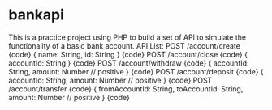 # bankapi
This is a practice project using PHP to build a set of API to simulate the functionality of a basic bank account.
API List:
POST /account/create
{code}
{
  name: String,
  id: String
}
{code}
POST /account/close
{code}
{
  accountId: String
}
{code}
POST /account/withdraw
{code}
{
  accountId: String,
  amount: Number // positive
}
{code}
POST /account/deposit
{code}
{
  accountId: String,
  amount: Number // positive
}
{code}
POST /account/transfer
{code}
{
  fromAccountId: String,
  toAccountId: String,
  amount: Number // positive
}
{code}
